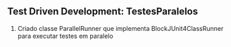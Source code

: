 ## Test Driven Development: TestesParalelos

1. Criado classe ParallelRunner que implementa BlockJUnit4ClassRunner para executar testes em paralelo
